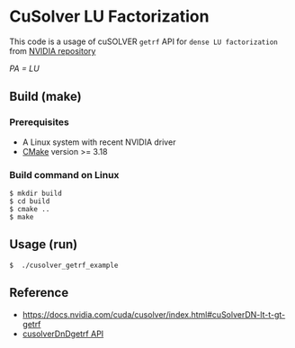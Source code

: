 # CuSolver LU Factorization

This code is a usage of cuSOLVER `getrf` API for `dense LU factorization` from [NVIDIA repository](https://github.com/NVIDIA/CUDALibrarySamples)

_PA = LU_

## Build (make)

### Prerequisites
- A Linux system with recent NVIDIA driver
- [CMake](https://cmake.org/download) version >= 3.18

### Build command on Linux
```
$ mkdir build
$ cd build
$ cmake ..
$ make
```

## Usage (run)
```
$  ./cusolver_getrf_example
```

## Reference
- https://docs.nvidia.com/cuda/cusolver/index.html#cuSolverDN-lt-t-gt-getrf
- [cusolverDnDgetrf API](https://docs.nvidia.com/cuda/cusolver/index.html#cuSolverDN-lt-t-gt-getrf)
